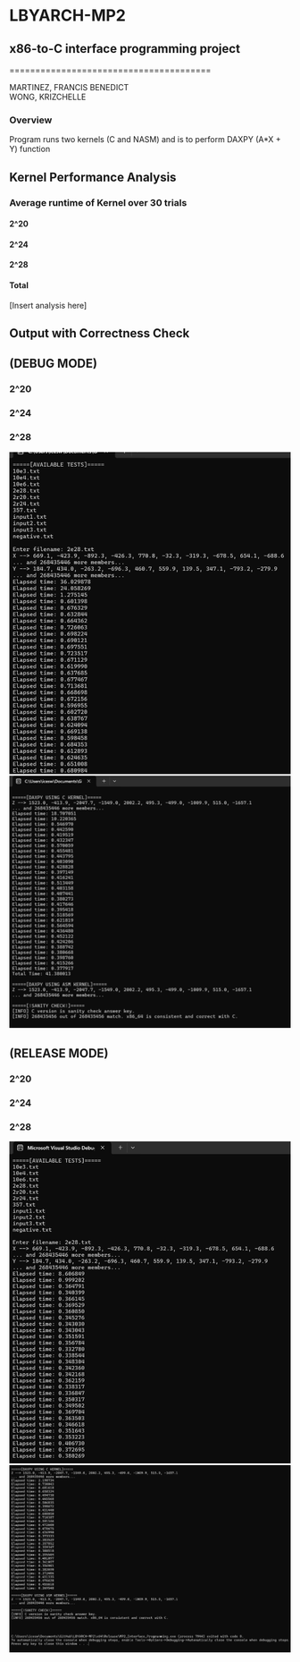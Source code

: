 # LBYARCH-MP2
## x86-to-C interface programming project
=======================================

MARTINEZ, FRANCIS BENEDICT<br>
WONG, KRIZCHELLE

### Overview
Program runs two kernels (C and NASM) and is to perform DAXPY (A*X + Y) function

## Kernel Performance Analysis
### Average runtime of Kernel over 30 trials
#### 2^20

#### 2^24

#### 2^28

#### Total

[Insert analysis here]
## Output with Correctness Check
## (DEBUG MODE)
### 2^20

### 2^24

### 2^28
![debug_28_1](./screenshots/debug2r28_part1.png?raw=true)
![debug_28_2](./screenshots/debug2r28_part2.png?raw=true)

## (RELEASE MODE)
### 2^20

### 2^24

### 2^28
![release_28_1](./screenshots/release2r28_part1.png?raw=true)
![release_28_2](./screenshots/release2r28_part2.png?raw=true)

